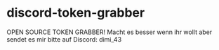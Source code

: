 # discord-token-grabber
OPEN SOURCE TOKEN GRABBER! Macht es besser wenn ihr wollt aber sendet es mir bitte auf Discord: dimi_43
